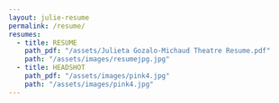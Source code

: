 ```yaml
---
layout: julie-resume
permalink: /resume/
resumes:
  - title: RESUME
    path_pdf: "/assets/Julieta Gozalo-Michaud Theatre Resume.pdf"
    path: "/assets/images/resumejpg.jpg"
  - title: HEADSHOT
    path_pdf: "/assets/images/pink4.jpg"
    path: "/assets/images/pink4.jpg"
---
```

